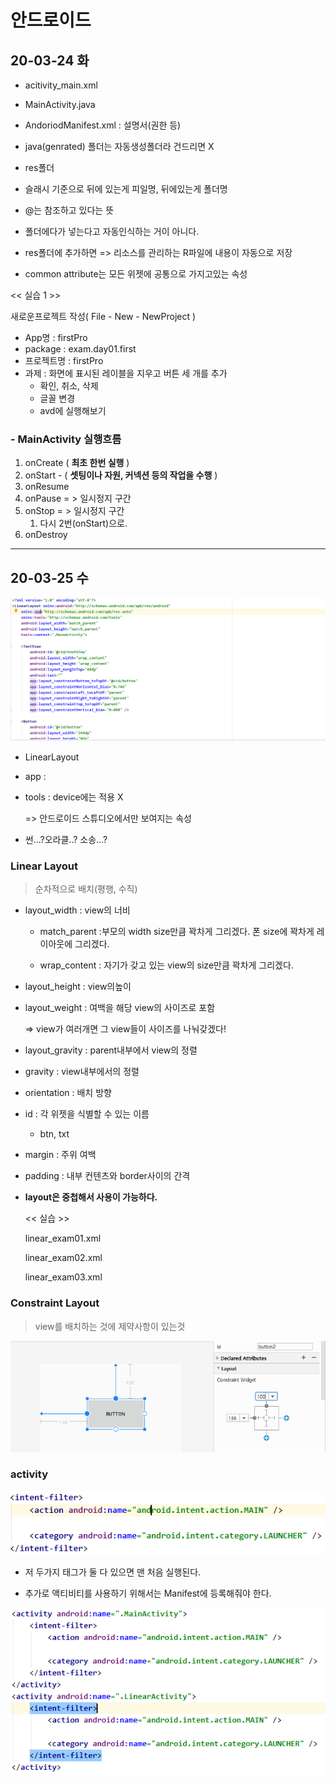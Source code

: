 # 안드로이드

## 20-03-24 화

- acitivity_main.xml
- MainActivity.java
- AndoriodManifest.xml : 설명서(권한 등)

- java(genrated) 폴더는 자동생성폴더라 건드리면 X
- res폴더
- 슬래시 기준으로 뒤에 있는게 피일명, 뒤에있는게 폴더명
- @는 참조하고 있다는 뜻
- 폴더에다가 넣는다고 자동인식하는 거이 아니다.
- res폴더에 추가하면 => 리소스를 관리하는 R파일에 내용이 자동으로 저장
- common attribute는 모든 위젯에 공통으로 가지고있는 속성



<< 실습 1 >>

새로운프로젝트 작성( File - New - NewProject )

- App명 : firstPro
- package : exam.day01.first
- 프로젝트명 : firstPro
- 과제 : 화면에 표시된 레이블을 지우고 버튼 세 개를 추가 
  - 확인, 취소, 삭제
  - 글꼴 변경
  - avd에 실행해보기



### - MainActivity 실행흐름

1. onCreate ( **최초 한번 실행** ) 
2. onStart - ( **셋팅이나 자원, 커넥션 등의 작업을 수행** )
3. onResume
4. onPause  = > 일시정지 구간
5. onStop = > 일시정지 구간
   1. 다시 2번(onStart)으로.
6. onDestroy

---

## 20-03-25 수

![image-20200325093709847](images/image-20200325093709847.png)

- LinearLayout

- app :

- tools : device에는 적용 X

  => 안드로이드 스튜디오에서만 보여지는 속성

- 썬...?오라클..? 소송...?

### Linear Layout 

> 순차적으로 배치(평행, 수직)

- layout_width : view의 너비

  - match_parent :부모의 width size만큼 꽉차게 그리겠다. 폰 size에 꽉차게 레이아웃에 그리겠다.

  - wrap_content : 자기가 갖고 있는 view의 size만큼 꽉차게 그리겠다.

- layout_height : view의높이

- layout_weight : 여백을 해당 view의 사이즈로 포함

  => view가 여러개면 그 view들이 사이즈를 나눠갖겠다!

- layout_gravity : parent내부에서 view의 정렬

- gravity : view내부에서의 정렬

- orientation : 배치 방향

- id : 각 위젯을 식별할 수 있는 이름

  - btn, txt

- margin : 주위 여백

- padding : 내부 컨텐츠와 border사이의 간격

- **layout은 중첩해서 사용이 가능하다.**

  

  << 실습 >>

  linear_exam01.xml

  linear_exam02.xml

  linear_exam03.xml



### Constraint Layout

> view를 배치하는 것에 제약사항이 있는것

![image-20200325135249620](images/image-20200325135249620.png)



### activity

![image-20200325145224853](images/image-20200325145224853.png)



- 저 두가지 태그가 둘 다 있으면 맨 처음 실행된다.



- 추가로 액티비티를 사용하기 위해서는 Manifest에 등록해줘야 한다.

![image-20200325164932889](images/image-20200325164932889.png)